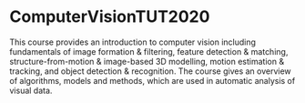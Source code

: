 # ComputerVisionTUT2020
This course provides an introduction to computer vision including fundamentals of image formation &amp; filtering, feature detection &amp; matching, structure-from-motion &amp; image-based 3D modelling, motion estimation &amp; tracking, and object detection &amp; recognition. The course gives an overview of algorithms, models and methods, which are used in automatic analysis of visual data.
